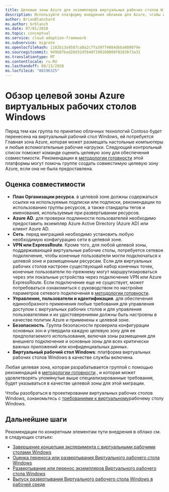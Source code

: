 ```yaml
---
title: Целевые зоны Azure для экземпляров виртуальных рабочих столов Windows
description: Используйте платформу внедрения облаков для Azure, чтобы изучить рекомендации по переносу виртуальных рабочих столов, чтобы сократить сложность и стандартизировать процесс миграции.
author: BrianBlanchard
ms.author: brblanch
ms.date: 07/01/2010
ms.topic: conceptual
ms.service: cloud-adoption-framework
ms.subservice: migrate
ms.openlocfilehash: 1102b13a9587ca0a2c7fa39774084dbba089079e
ms.sourcegitcommit: 949b87bad28d32df84df190160089f01826f3a31
ms.translationtype: MT
ms.contentlocale: ru-RU
ms.lasthandoff: 08/13/2020
ms.locfileid: "88196325"
---
```

# <a name="windows-virtual-desktop-azure-landing-zone-review"></a>Обзор целевой зоны Azure виртуальных рабочих столов Windows

Перед тем как группа по принятию облачных технологий Contoso будет перенесена на виртуальный рабочий стол Windows, ей потребуется Главная зона Azure, которая может размещать настольные компьютеры и любые вспомогательные рабочие нагрузки. Следующий контрольный список поможет команде оценить целевую зону для обеспечения совместимости. Рекомендации в [методологии готовности](../../ready/index.md) этой платформы могут помочь группе создать совместимую целевую зону Azure, если она не была предоставлена.

## <a name="evaluate-compatibility"></a>Оценка совместимости

- **План Организации ресурса**. в целевой зоне должны содержаться ссылки на используемые подписки или подписки, рекомендации по использованию группы ресурсов, а также стандарты тегов и именования, используемые при развертывании ресурсов.
- **Azure AD**. для проверки подлинности пользователей необходимо предоставить экземпляр Azure Active Directory (Azure AD) или клиент Azure AD.
- **Сеть**. перед миграцией необходимо установить любую необходимую конфигурацию сети в целевой зоне.
- **VPN или ExpressRoute**. Кроме того, для любой целевой зоны, поддерживающей виртуальные рабочие столы, потребуется сетевое подключение, чтобы конечные пользователи могли подключаться к целевой зоне и размещенным ресурсам. Если для виртуальных рабочих столов настроен существующий набор конечных точек, конечные пользователи по-прежнему могут маршрутизироваться через эти локальные устройства через подключение VPN или Azure ExpressRoute. Если подключение еще не существует, может потребоваться ознакомиться с руководством по настройке параметров сетевого подключения в [методологии готовности](../../ready/index.md).
- **Управление, пользователи и идентификация**. для обеспечения единообразного применения любые требования для управления доступом с виртуальных рабочих столов и для управления пользователями и их удостоверениями должны быть настроены в качестве политик Azure и применены к целевой зоне.
- **Безопасность**. Группа безопасности проверила конфигурации основных зон и утвердила каждую целевую зону для ее предполагаемого использования, включая зоны размещения для внешнего подключения и основные зоны для всех критически важных приложений или конфиденциальных данных.
- **Виртуальный рабочий стол Windows**: платформа виртуальных рабочих столов Windows в качестве службы включена. <!-- TODO: Add link to enable the service. -->

Любая целевая зона, которая разрабатывается группой с помощью рекомендаций в [методологии готовности](../../ready/index.md) , и которая может удовлетворять упомянутые выше специализированные требования, будет указываться в качестве целевой зоны для этой миграции.

Чтобы разобраться в проектировании виртуальных рабочих столов Windows, ознакомьтесь с [требованиями к виртуальному](https://docs.microsoft.com/azure/virtual-desktop/overview#requirements)рабочему столу Windows.

## <a name="next-steps"></a>Дальнейшие шаги

Рекомендации по конкретным элементам пути внедрения в облако см. в следующих статьях:

- [Завершение концепции эксперимента с виртуальными рабочими столами Windows](./proof-of-concept.md)
- [Оценка переноса или развертывания Виртуального рабочего стола Windows](./migrate-assess.md)
- [Развертывание или перенос экземпляров Виртуального рабочего стола Windows](./migrate-deploy.md)
- [Выпуск развертывания Виртуального рабочего стола Windows в рабочей среде](./migrate-release.md)
